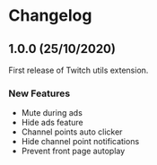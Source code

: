 # Changelog

## 1.0.0 (25/10/2020)

First release of Twitch utils extension.

### New Features
* Mute during ads
* Hide ads feature
* Channel points auto clicker
* Hide channel point notifications
* Prevent front page autoplay
